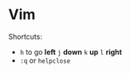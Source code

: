 # Vim
Shortcuts:<br>
* ```h``` to go **left** ```j``` **down** ```k``` **up** ```l``` **right**<br/>
* ```:q``` or ```helpclose```
